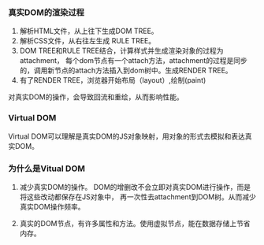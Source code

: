 ### 真实DOM的渲染过程


1. 解析HTML文件，从上往下生成DOM TREE。
2. 解析CSS文件，从右往左生成 RULE TREE。
3. DOM TREE和RULE TREE结合，计算样式并生成渲染对象的过程为attachment，
每个dom节点有一个attach方法，attachment的过程是同步的，调用新节点的attach方法插入到dom树中。生成RENDER TREE。
4. 有了RENDER TREE，浏览器开始布局（layout）,绘制(paint)

对真实DOM的操作，会导致回流和重绘，从而影响性能。


### Virtual DOM

  Virtual DOM可以理解是真实DOM的JS对象映射，用对象的形式去模拟和表达真实DOM。


### 为什么是Vitual DOM

 1. 减少真实DOM的操作。 DOM的增删改不会立即对真实DOM进行操作，而是将这些改动都保存在JS对象中，
 再一次性去attachment到DOM树。从而减少真实DOM操作频率。

 2. 真实的DOM节点，有许多属性和方法。使用虚拟节点，能在数据存储上节省内存。

